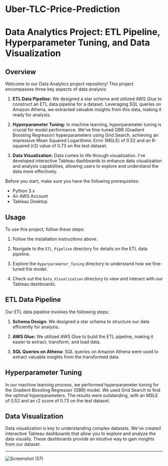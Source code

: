# Uber-TLC-Price-Prediction

# Data Analytics Project: ETL Pipeline, Hyperparameter Tuning, and Data Visualization

## Overview

Welcome to our Data Analytics project repository! This project encompasses three key aspects of data analysis:

1. **ETL Data Pipeline:** We designed a star schema and utilized AWS Glue to construct an ETL data pipeline for a dataset. Leveraging SQL queries on Amazon Athena, we extracted valuable insights from this data, making it ready for analysis.

2. **Hyperparameter Tuning:** In machine learning, hyperparameter tuning is crucial for model performance. We've fine-tuned GBR (Gradient Boosting Regressor) hyperparameters using Grid Search, achieving an impressive Mean Squared Logarithmic Error (MSLE) of 0.52 and an R-squared (r2) value of 0.73 on the test dataset.

3. **Data Visualization:** Data comes to life through visualization. I've developed interactive Tableau dashboards to enhance data visualization and analysis capabilities, allowing users to explore and understand the data more effectively.


Before you start, make sure you have the following prerequisites:

- Python 3.x
- An AWS Account
- Tableau Desktop

## Usage

To use this project, follow these steps:

1. Follow the installation instructions above.

2. Navigate to the `ETL_Pipeline` directory for details on the ETL data pipeline.

3. Explore the `Hyperparameter_Tuning` directory to understand how we fine-tuned the model.

4. Check out the `Data_Visualization` directory to view and interact with our Tableau dashboards.

## ETL Data Pipeline

Our ETL data pipeline involves the following steps:

1. **Schema Design:** We designed a star schema to structure our data efficiently for analysis.

2. **AWS Glue:** We utilized AWS Glue to build the ETL pipeline, making it easier to extract, transform, and load data.

3. **SQL Queries on Athena:** SQL queries on Amazon Athena were used to extract valuable insights from the transformed data.

## Hyperparameter Tuning

In our machine learning process, we performed hyperparameter tuning for the Gradient Boosting Regressor (GBR) model. We used Grid Search to find the optimal hyperparameters. The results were outstanding, with an MSLE of 0.52 and an r2 score of 0.73 on the test dataset.

## Data Visualization

Data visualization is key to understanding complex datasets. We've created interactive Tableau dashboards that allow you to explore and analyze the data visually. These dashboards provide an intuitive way to gain insights from our dataset.


---
![Screenshot (57)](https://github.com/yashnikhare22/Uber-TLC-Price-Prediction/assets/49709163/be787780-98fa-44c7-90a0-60ea5891eea0)

